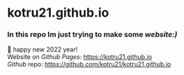 # kotru21.github.io
### In this repo Im just trying to make some *website:)*  
:tada: happy new 2022 year!<br>
Website on _Github Pages_: https://kotru21.github.io  
_Github_ repo: https://github.com/kotru21/kotru21.github.io 
